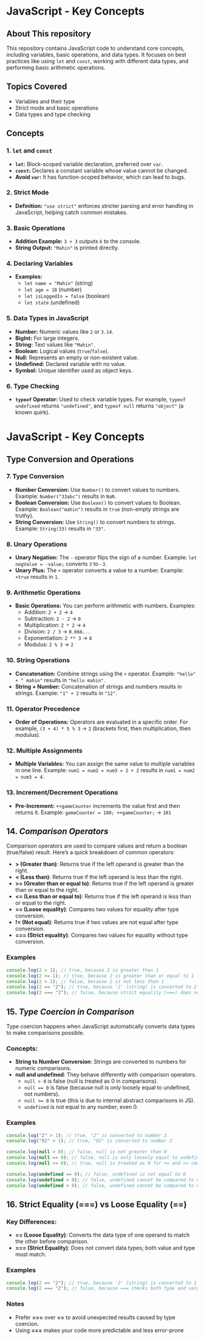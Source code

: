 # JavaScript - Key Concepts

## About This repository

This repository contains JavaScript code to understand core concepts, including variables, basic operations, and data types. It focuses on best practices like using `let` and `const`, working with different data types, and performing basic arithmetic operations.

## Topics Covered

- Variables and their type
- Strict mode and basic operations
- Data types and type checking

## Concepts

### 1. **`let` and `const`**

- **`let`:** Block-scoped variable declaration, preferred over `var`.
- **`const`:** Declares a constant variable whose value cannot be changed.
- **Avoid `var`:** It has function-scoped behavior, which can lead to bugs.

### 2. **Strict Mode**

- **Definition:** `"use strict"` enforces stricter parsing and error handling in JavaScript, helping catch common mistakes.

### 3. **Basic Operations**

- **Addition Example:** `3 + 3` outputs `6` to the console.
- **String Output:** `"Mahin"` is printed directly.

### 4. **Declaring Variables**

- **Examples:**
  - `let name = "Mahin"` (string)
  - `let age = 18` (number)
  - `let isLoggedIn = false` (boolean)
  - `let state` (undefined)

### 5. **Data Types in JavaScript**

- **Number:** Numeric values like `2` or `3.14`.
- **BigInt:** For large integers.
- **String:** Text values like `"Mahin"`.
- **Boolean:** Logical values (`true`/`false`).
- **Null:** Represents an empty or non-existent value.
- **Undefined:** Declared variable with no value.
- **Symbol:** Unique identifier used as object keys.

### 6. **Type Checking**

- **`typeof` Operator:** Used to check variable types. For example, `typeof undefined` returns `"undefined"`, and `typeof null` returns `"object"` (a known quirk).

# JavaScript - Key Concepts

## Type Conversion and Operations

### 7. **Type Conversion**

- **Number Conversion:** Use `Number()` to convert values to numbers. Example: `Number("33abc")` results in `NaN`.
- **Boolean Conversion:** Use `Boolean()` to convert values to Boolean. Example: `Boolean("mahin")` results in `true` (non-empty strings are truthy).
- **String Conversion:** Use `String()` to convert numbers to strings. Example: `String(33)` results in `"33"`.

### 8. **Unary Operations**

- **Unary Negation:** The `-` operator flips the sign of a number. Example: `let negValue = -value;` converts `3` to `-3`.
- **Unary Plus:** The `+` operator converts a value to a number. Example: `+true` results in `1`.

### 9. **Arithmetic Operations**

- **Basic Operations:** You can perform arithmetic with numbers. Examples:
  - Addition: `2 + 2` → `4`
  - Subtraction: `2 - 2` → `0`
  - Multiplication: `2 * 2` → `4`
  - Division: `2 / 3` → `0.666...`
  - Exponentiation: `2 ** 3` → `8`
  - Modulus: `2 % 3` → `2`

### 10. **String Operations**

- **Concatenation:** Combine strings using the `+` operator. Example: `"hello" + " mahin"` results in `"hello mahin"`.
- **String + Number:** Concatenation of strings and numbers results in strings. Example: `"1" + 2` results in `"12"`.

### 11. **Operator Precedence**

- **Order of Operations:** Operators are evaluated in a specific order. For example, `(3 + 4) * 5 % 3` → `2` (brackets first, then multiplication, then modulus).

### 12. **Multiple Assignments**

- **Multiple Variables:** You can assign the same value to multiple variables in one line. Example: `num1 = num2 = num3 = 2 + 2` results in `num1 = num2 = num3 = 4`.

### 13. **Increment/Decrement Operations**

- **Pre-Increment:** `++gameCounter` increments the value first and then returns it.
  Example: `gameCounter = 100; ++gameCounter;` → `101`

## 14. _Comparison Operators_

Comparison operators are used to compare values and return a boolean (true/false) result. Here’s a quick breakdown of common operators:

- **> (Greater than)**: Returns true if the left operand is greater than the right.
- **< (Less than)**: Returns true if the left operand is less than the right.
- **>= (Greater than or equal to)**: Returns true if the left operand is greater than or equal to the right.
- **<= (Less than or equal to)**: Returns true if the left operand is less than or equal to the right.
- **== (Loose equality)**: Compares two values for equality after type conversion.
- **!= (Not equal)**: Returns true if two values are not equal after type conversion.
- **=== (Strict equality)**: Compares two values for equality without type conversion.

### Examples

```javascript
console.log(2 > 1); // true, because 2 is greater than 1
console.log(2 >= 1); // true, because 2 is greater than or equal to 1
console.log(2 < 1); // false, because 2 is not less than 1
console.log(2 == "2"); // true, because '2' (string) is converted to 2 (number) before comparison
console.log(2 === "2"); // false, because strict equality (===) does not convert types
```

## 15. _Type Coercion in Comparison_

Type coercion happens when JavaScript automatically converts data types to make comparisons possible.

### Concepts:

- **String to Number Conversion**: Strings are converted to numbers for numeric comparisons.
- **null and undefined**: They behave differently with comparison operators.
  - `null > 0` is false (null is treated as 0 in comparisons).
  - `null == 0` is false (because null is only loosely equal to undefined, not numbers).
  - `null >= 0` is true (this is due to internal abstract comparisons in JS).
  - `undefined` is not equal to any number, even 0.

### Examples

```javascript
console.log("2" > 1); // true, "2" is converted to number 2
console.log("02" > 1); // true, "02" is converted to number 2

console.log(null > 0); // false, null is not greater than 0
console.log(null == 0); // false, null is only loosely equal to undefined
console.log(null >= 0); // true, null is treated as 0 for >= and <= comparisons

console.log(undefined == 0); // false, undefined is not equal to 0
console.log(undefined > 0); // false, undefined cannot be compared to numbers
console.log(undefined < 0); // false, undefined cannot be compared to numbers
```

## 16. Strict Equality (===) vs Loose Equality (==)

### Key Differences:

- **== (Loose Equality)**: Converts the data type of one operand to match the other before comparison.
- **=== (Strict Equality)**: Does not convert data types; both value and type must match.

### Examples

```javascript
console.log(2 == "2"); // true, because '2' (string) is converted to 2 (number) before comparison
console.log(2 === "2"); // false, because === checks both type and value
```

### Notes

- Prefer **===** over **==** to avoid unexpected results caused by type coercion.
- Using **===** makes your code more predictable and less error-prone
